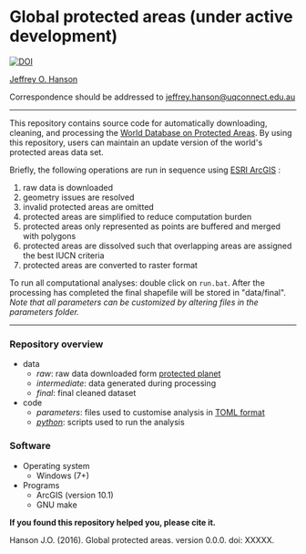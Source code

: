 Global protected areas (under active development)
=================================================
[![DOI](https://zenodo.org/badge/18940/paleo13/global-protected-areas.svg)](https://zenodo.org/badge/latestdoi/18940/paleo13/global-protected-areas)

[Jeffrey O. Hanson](wwww.jeffrey-hanson.com)

Correspondence should be addressed to [jeffrey.hanson@uqconnect.edu.au](mailto:jeffrey.hanson@uqconnect.edu.au)

-----

This repository contains source code for automatically downloading, cleaning, and processing the [World Database on Protected Areas](www.protectedplanet). By using this repository, users can maintain an update version of the world's protected areas data set.

Briefly, the following operations are run in sequence using [ESRI ArcGIS](www.esri.com/software/arcgis) :
1. raw data is downloaded
2. geometry issues are resolved
3. invalid protected areas are omitted
4. protected areas are simplified to reduce computation burden
5. protected areas only represented as points are buffered and merged with polygons
6. protected areas are dissolved such that overlapping areas are assigned the best IUCN criteria
7. protected areas are converted to raster format

To run all computational analyses: double click on `run.bat`. After the processing has completed the final shapefile will be stored in "data/final". *Note that all parameters can be customized by altering files in the parameters folder.* 

-----

### Repository overview

* data
	+ _raw_: raw data downloaded form [protected planet](www.protectedplanet.net)
	+ _intermediate_: data generated during processing
	+ _final_: final cleaned dataset
* code
	+ _parameters_: files used to customise analysis in [TOML format](https://github.com/toml-lang/toml)
	+ [_python_](www.python.org): scripts used to run the analysis 

### Software

* Operating system
	+ Windows (7+)
* Programs
	+ ArcGIS (version 10.1)
	+ GNU make
 
**If you found this repository helped you, please cite it.**

Hanson J.O. (2016). Global protected areas. version 0.0.0. doi: XXXXX.
